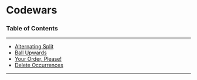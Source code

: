 # Codewars

### Table of Contents

----

- [Alternating Split](https://github.com/DenysMoiseienko/Codewars/tree/master/src/main/java/AlternatingSplit)
- [Ball Upwards](https://github.com/DenysMoiseienko/Codewars/tree/master/src/main/java/BallUpwards)
- [Your Order, Please!](https://github.com/DenysMoiseienko/Codewars/tree/master/src/main/java/YourOrderPlease)
- [Delete Occurrences](https://github.com/DenysMoiseienko/Codewars/tree/master/src/main/java/deleteOccurrences)

----


